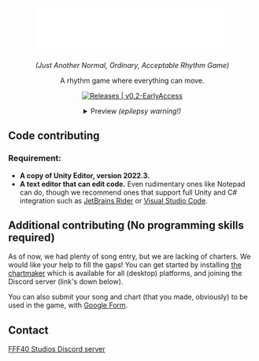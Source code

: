 <div align="center">
    
<h1>
    <img width="400" src="Previews/Main Logo.png" alt="JANOARG"><br/>
</h1>
        
*(Just Another Normal, Ordinary, Acceptable Rhythm Game)*
    
A rhythm game where everything can move.

[![Releases | v0.2-EarlyAccess](https://img.shields.io/badge/Releases-v0.2--EarlyAccess-blue)](https://github.com/FFF40/JANOARG/releases)

<details><summary>Preview <i>(epilepsy warning!)</i></summary>

![Looks, name, and chart not final!](Previews/preview.gif)
    
</details>

</div>

## Code contributing

### Requirement:
* **A copy of Unity Editor, version 2022.3.**
* **A text editor that can edit code.** Even rudimentary ones like Notepad can do, though we recommend ones that support full Unity and C# integration such as [JetBrains Rider](https://www.jetbrains.com/rider/) or [Visual Studio Code](https://code.visualstudio.com/).

## Additional contributing (No programming skills required)
As of now, we had plenty of song entry, but we are lacking of charters. We would like your help to fill the gaps! You can get started by installing [the chartmaker](https://github.com/FFF40/JANOARG-Chartmaker/releases) which is available for all (desktop) platforms, and joining the Discord server (link's down below).

You can also submit your song and chart (that you made, obviously) to be used in the game, with [Google Form](https://forms.gle/HJsLRGxSC8rExwFFA).

## Contact
[FFF40 Studios Discord server](https://discord.gg/vXJTPFQBHm)
